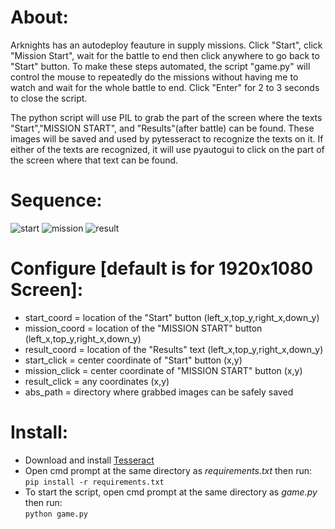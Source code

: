 # About:
Arknights has an autodeploy feauture in supply missions. Click "Start", click "Mission Start", wait for the battle to end then click anywhere to go back to "Start" button. To make these steps automated, the script "game.py" will control the mouse to repeatedly do the missions without having me to watch and wait for the whole battle to end. Click "Enter" for 2 to 3 seconds to close the script.

The python script will use PIL to grab the part of the screen where the texts "Start","MISSION START", and "Results"(after battle) can be found. These images will be saved and used by pytesseract to recognize the texts on it. If either of the texts are recognized, it will use pyautogui to click on the part of the screen where that text can be found.

# Sequence:
![start](https://user-images.githubusercontent.com/87559347/131210329-8b7d46a2-577d-45e1-ba59-9e4ec9e0f91f.png)
![mission](https://user-images.githubusercontent.com/87559347/131210333-e40f5317-4fd2-4a37-862c-7095ed347b6d.png)
![result](https://user-images.githubusercontent.com/87559347/131210337-b91b7e92-8e2d-4077-93a3-47ad9fe6702b.png)

# Configure [default is for 1920x1080 Screen]:  
* start_coord = location of the "Start" button (left_x,top_y,right_x,down_y)  
* mission_coord = location of the "MISSION START" button (left_x,top_y,right_x,down_y)  
* result_coord = location of the "Results" text (left_x,top_y,right_x,down_y)  
* start_click = center coordinate of "Start" button (x,y)  
* mission_click = center coordinate of "MISSION START" button (x,y)  
* result_click = any coordinates (x,y)  
* abs_path = directory where grabbed images can be safely saved  

# Install: 
* Download and install [Tesseract](https://github.com/UB-Mannheim/tesseract/wiki)
* Open cmd prompt at the same directory as *requirements.txt* then run:  
`pip install -r requirements.txt`
* To start the script, open cmd prompt at the same directory as *game.py* then run:  
`python game.py`
